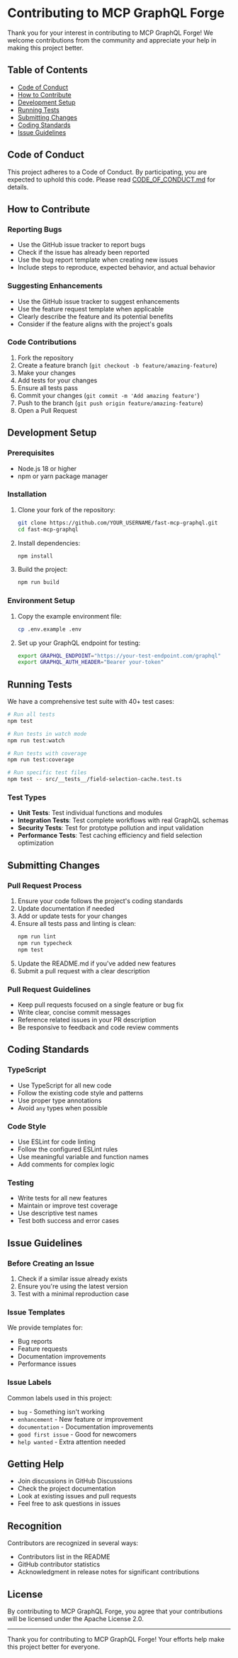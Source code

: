# Contributing to MCP GraphQL Forge

Thank you for your interest in contributing to MCP GraphQL Forge! We welcome contributions from the community and appreciate your help in making this project better.

## Table of Contents

- [Code of Conduct](#code-of-conduct)
- [How to Contribute](#how-to-contribute)
- [Development Setup](#development-setup)
- [Running Tests](#running-tests)
- [Submitting Changes](#submitting-changes)
- [Coding Standards](#coding-standards)
- [Issue Guidelines](#issue-guidelines)

## Code of Conduct

This project adheres to a Code of Conduct. By participating, you are expected to uphold this code. Please read [CODE_OF_CONDUCT.md](CODE_OF_CONDUCT.md) for details.

## How to Contribute

### Reporting Bugs

- Use the GitHub issue tracker to report bugs
- Check if the issue has already been reported
- Use the bug report template when creating new issues
- Include steps to reproduce, expected behavior, and actual behavior

### Suggesting Enhancements

- Use the GitHub issue tracker to suggest enhancements
- Use the feature request template when applicable
- Clearly describe the feature and its potential benefits
- Consider if the feature aligns with the project's goals

### Code Contributions

1. Fork the repository
2. Create a feature branch (`git checkout -b feature/amazing-feature`)
3. Make your changes
4. Add tests for your changes
5. Ensure all tests pass
6. Commit your changes (`git commit -m 'Add amazing feature'`)
7. Push to the branch (`git push origin feature/amazing-feature`)
8. Open a Pull Request

## Development Setup

### Prerequisites

- Node.js 18 or higher
- npm or yarn package manager

### Installation

1. Clone your fork of the repository:
   ```bash
   git clone https://github.com/YOUR_USERNAME/fast-mcp-graphql.git
   cd fast-mcp-graphql
   ```

2. Install dependencies:
   ```bash
   npm install
   ```

3. Build the project:
   ```bash
   npm run build
   ```

### Environment Setup

1. Copy the example environment file:
   ```bash
   cp .env.example .env
   ```

2. Set up your GraphQL endpoint for testing:
   ```bash
   export GRAPHQL_ENDPOINT="https://your-test-endpoint.com/graphql"
   export GRAPHQL_AUTH_HEADER="Bearer your-token"
   ```

## Running Tests

We have a comprehensive test suite with 40+ test cases:

```bash
# Run all tests
npm test

# Run tests in watch mode
npm run test:watch

# Run tests with coverage
npm run test:coverage

# Run specific test files
npm test -- src/__tests__/field-selection-cache.test.ts
```

### Test Types

- **Unit Tests**: Test individual functions and modules
- **Integration Tests**: Test complete workflows with real GraphQL schemas
- **Security Tests**: Test for prototype pollution and input validation
- **Performance Tests**: Test caching efficiency and field selection optimization

## Submitting Changes

### Pull Request Process

1. Ensure your code follows the project's coding standards
2. Update documentation if needed
3. Add or update tests for your changes
4. Ensure all tests pass and linting is clean:
   ```bash
   npm run lint
   npm run typecheck
   npm test
   ```
5. Update the README.md if you've added new features
6. Submit a pull request with a clear description

### Pull Request Guidelines

- Keep pull requests focused on a single feature or bug fix
- Write clear, concise commit messages
- Reference related issues in your PR description
- Be responsive to feedback and code review comments

## Coding Standards

### TypeScript

- Use TypeScript for all new code
- Follow the existing code style and patterns
- Use proper type annotations
- Avoid `any` types when possible

### Code Style

- Use ESLint for code linting
- Follow the configured ESLint rules
- Use meaningful variable and function names
- Add comments for complex logic

### Testing

- Write tests for all new features
- Maintain or improve test coverage
- Use descriptive test names
- Test both success and error cases

## Issue Guidelines

### Before Creating an Issue

1. Check if a similar issue already exists
2. Ensure you're using the latest version
3. Test with a minimal reproduction case

### Issue Templates

We provide templates for:
- Bug reports
- Feature requests
- Documentation improvements
- Performance issues

### Issue Labels

Common labels used in this project:
- `bug` - Something isn't working
- `enhancement` - New feature or improvement
- `documentation` - Documentation improvements
- `good first issue` - Good for newcomers
- `help wanted` - Extra attention needed

## Getting Help

- Join discussions in GitHub Discussions
- Check the project documentation
- Look at existing issues and pull requests
- Feel free to ask questions in issues

## Recognition

Contributors are recognized in several ways:
- Contributors list in the README
- GitHub contributor statistics
- Acknowledgment in release notes for significant contributions

## License

By contributing to MCP GraphQL Forge, you agree that your contributions will be licensed under the Apache License 2.0.

---

Thank you for contributing to MCP GraphQL Forge! Your efforts help make this project better for everyone.